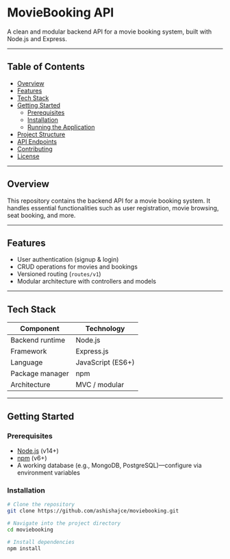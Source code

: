 # MovieBooking API

A clean and modular backend API for a movie booking system, built with Node.js and Express.

---

##  Table of Contents
- [Overview](#overview)  
- [Features](#features)  
- [Tech Stack](#tech-stack)  
- [Getting Started](#getting-started)  
  - [Prerequisites](#prerequisites)  
  - [Installation](#installation)  
  - [Running the Application](#running-the-application)  
- [Project Structure](#project-structure)  
- [API Endpoints](#api-endpoints)  
- [Contributing](#contributing)  
- [License](#license)

---

## Overview

This repository contains the backend API for a movie booking system. It handles essential functionalities such as user registration, movie browsing, seat booking, and more.

---

## Features

- User authentication (signup & login)  
- CRUD operations for movies and bookings  
- Versioned routing (`routes/v1`)  
- Modular architecture with controllers and models

---

## Tech Stack

| Component         | Technology         |
|------------------|--------------------|
| Backend runtime  | Node.js            |
| Framework        | Express.js         |
| Language         | JavaScript (ES6+)  |
| Package manager  | npm                |
| Architecture     | MVC / modular      |

---

## Getting Started

### Prerequisites
- [Node.js](https://nodejs.org/en/) (v14+)
- [npm](https://www.npmjs.com/) (v6+)
- A working database (e.g., MongoDB, PostgreSQL)—configure via environment variables

### Installation
```bash
# Clone the repository
git clone https://github.com/ashishajce/moviebooking.git

# Navigate into the project directory
cd moviebooking

# Install dependencies
npm install
